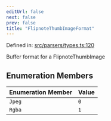 ```yaml
---
editUrl: false
next: false
prev: false
title: "FlipnoteThumbImageFormat"
---
```


Defined in: [src/parsers/types.ts:120](https://github.com/jaames/flipnote.js/blob/fa9305c29e8ec1c9100d20a6b44d2fa614eb1888/src/parsers/types.ts#L120)

Buffer format for a FlipnoteThumbImage

## Enumeration Members

| Enumeration Member | Value |
| :------ | :------ |
| <a id="jpeg"></a> `Jpeg` | `0` |
| <a id="rgba"></a> `Rgba` | `1` |
